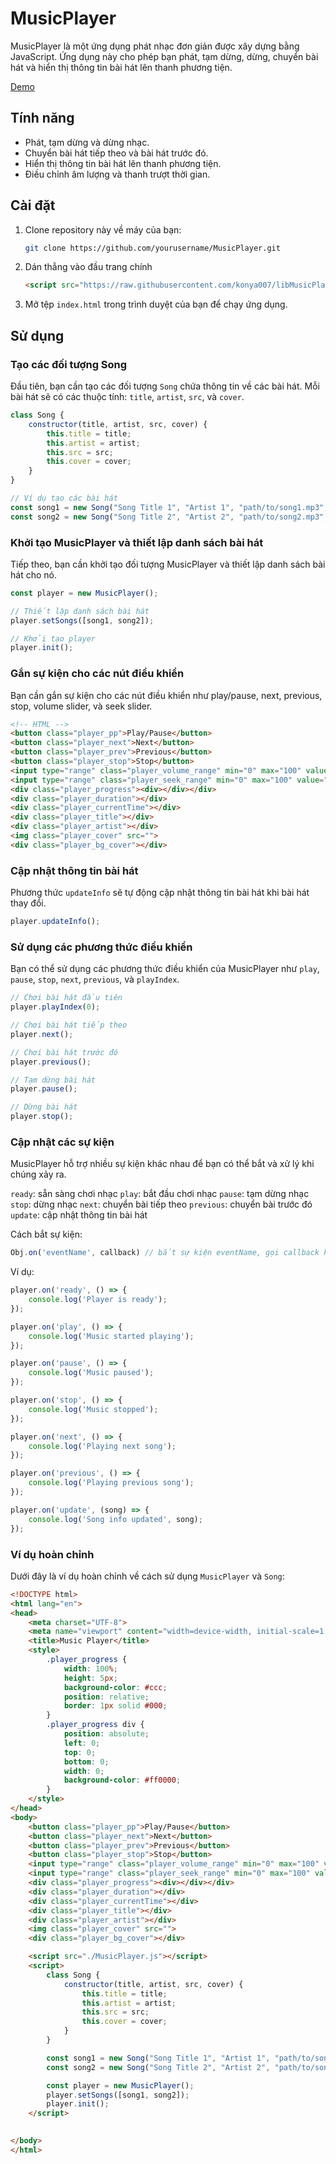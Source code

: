 # MusicPlayer

MusicPlayer là một ứng dụng phát nhạc đơn giản được xây dựng bằng JavaScript. Ứng dụng này cho phép bạn phát, tạm dừng, dừng, chuyển bài hát và hiển thị thông tin bài hát lên thanh phương tiện.

[Demo](https://konya007.github.io/libMusicPlay/)

## Tính năng

- Phát, tạm dừng và dừng nhạc.
- Chuyển bài hát tiếp theo và bài hát trước đó.
- Hiển thị thông tin bài hát lên thanh phương tiện.
- Điều chỉnh âm lượng và thanh trượt thời gian.

## Cài đặt

1. Clone repository này về máy của bạn:
    ```sh
    git clone https://github.com/yourusername/MusicPlayer.git
    ```

2. Dán thẳng vào đầu trang chính
    ```html
    <script src="https://raw.githubusercontent.com/konya007/libMusicPlay/refs/heads/main/MusicPlayer.js"></script>
    ```

3. Mở tệp `index.html` trong trình duyệt của bạn để chạy ứng dụng.

## Sử dụng

### Tạo các đối tượng Song

Đầu tiên, bạn cần tạo các đối tượng `Song` chứa thông tin về các bài hát. Mỗi bài hát sẽ có các thuộc tính: `title`, `artist`, `src`, và `cover`.

```js
class Song {
    constructor(title, artist, src, cover) {
        this.title = title;
        this.artist = artist;
        this.src = src;
        this.cover = cover;
    }
}

// Ví dụ tạo các bài hát
const song1 = new Song("Song Title 1", "Artist 1", "path/to/song1.mp3", "path/to/cover1.jpg");
const song2 = new Song("Song Title 2", "Artist 2", "path/to/song2.mp3", "path/to/cover2.jpg");
```
### Khởi tạo MusicPlayer và thiết lập danh sách bài hát
Tiếp theo, bạn cần khởi tạo đối tượng MusicPlayer và thiết lập danh sách bài hát cho nó.

```js
const player = new MusicPlayer();

// Thiết lập danh sách bài hát
player.setSongs([song1, song2]);

// Khởi tạo player
player.init();
```

### Gắn sự kiện cho các nút điều khiển
Bạn cần gắn sự kiện cho các nút điều khiển như play/pause, next, previous, stop, volume slider, và seek slider.

```html
<!-- HTML -->
<button class="player_pp">Play/Pause</button>
<button class="player_next">Next</button>
<button class="player_prev">Previous</button>
<button class="player_stop">Stop</button>
<input type="range" class="player_volume_range" min="0" max="100" value="50">
<input type="range" class="player_seek_range" min="0" max="100" value="0">
<div class="player_progress"><div></div></div>
<div class="player_duration"></div>
<div class="player_currentTime"></div>
<div class="player_title"></div>
<div class="player_artist"></div>
<img class="player_cover" src="">
<div class="player_bg_cover"></div>
```

### Cập nhật thông tin bài hát
Phương thức `updateInfo` sẽ tự động cập nhật thông tin bài hát khi bài hát thay đổi.

```js
player.updateInfo();
```

### Sử dụng các phương thức điều khiển
Bạn có thể sử dụng các phương thức điều khiển của MusicPlayer như `play`, `pause`, `stop`, `next`, `previous`, và `playIndex`.

```js
// Chơi bài hát đầu tiên
player.playIndex(0);

// Chơi bài hát tiếp theo
player.next();

// Chơi bài hát trước đó
player.previous();

// Tạm dừng bài hát
player.pause();

// Dừng bài hát
player.stop();
```


### Cập nhật các sự kiện

MusicPlayer hỗ trợ nhiều sự kiện khác nhau để bạn có thể bắt và xử lý khi chúng xảy ra.

`ready`: sẵn sàng chơi nhạc
`play`: bắt đầu chơi nhạc
`pause`: tạm dừng nhạc
`stop`: dừng nhạc
`next`: chuyển bài tiếp theo
`previous`: chuyển bài trước đó
`update`: cập nhật thông tin bài hát

Cách bắt sự kiện:
```js
Obj.on('eventName', callback) // bắt sự kiện eventName, gọi callback khi sự kiện xảy ra
```

Ví dụ:

```js
player.on('ready', () => {
    console.log('Player is ready');
});

player.on('play', () => {
    console.log('Music started playing');
});

player.on('pause', () => {
    console.log('Music paused');
});

player.on('stop', () => {
    console.log('Music stopped');
});

player.on('next', () => {
    console.log('Playing next song');
});

player.on('previous', () => {
    console.log('Playing previous song');
});

player.on('update', (song) => {
    console.log('Song info updated', song);
});
```


### Ví dụ hoàn chỉnh
Dưới đây là ví dụ hoàn chỉnh về cách sử dụng `MusicPlayer` và `Song`:
```html
<!DOCTYPE html>
<html lang="en">
<head>
    <meta charset="UTF-8">
    <meta name="viewport" content="width=device-width, initial-scale=1.0">
    <title>Music Player</title>
    <style>
        .player_progress {
            width: 100%;
            height: 5px;
            background-color: #ccc;
            position: relative;
            border: 1px solid #000;
        }
        .player_progress div {
            position: absolute;
            left: 0;
            top: 0;
            bottom: 0;
            width: 0;
            background-color: #ff0000;
        }
    </style>
</head>
<body>
    <button class="player_pp">Play/Pause</button>
    <button class="player_next">Next</button>
    <button class="player_prev">Previous</button>
    <button class="player_stop">Stop</button>
    <input type="range" class="player_volume_range" min="0" max="100" value="50">
    <input type="range" class="player_seek_range" min="0" max="100" value="0">
    <div class="player_progress"><div></div></div>
    <div class="player_duration"></div>
    <div class="player_currentTime"></div>
    <div class="player_title"></div>
    <div class="player_artist"></div>
    <img class="player_cover" src="">
    <div class="player_bg_cover"></div>

    <script src="./MusicPlayer.js"></script>
    <script>
        class Song {
            constructor(title, artist, src, cover) {
                this.title = title;
                this.artist = artist;
                this.src = src;
                this.cover = cover;
            }
        }

        const song1 = new Song("Song Title 1", "Artist 1", "path/to/song1.mp3", "path/to/cover1.jpg");
        const song2 = new Song("Song Title 2", "Artist 2", "path/to/song2.mp3", "path/to/cover2.jpg");

        const player = new MusicPlayer();
        player.setSongs([song1, song2]);
        player.init();
    </script>

    
</body>
</html>
```

